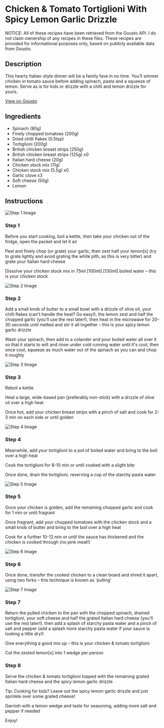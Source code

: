 # Chicken & Tomato Tortiglioni With Spicy Lemon Garlic Drizzle

NOTICE: All of these recipes have been retrieved from the Gousto API. I do not claim ownership of any recipes in these files. These recipes are provided for informational purposes only, based on publicly available data from Gousto.

## Description

This hearty Italian-style dinner will be a family fave in no time. You’ll simmer chicken in tomato sauce before adding spinach, pasta and a squeeze of lemon. Serve as is for kids or drizzle with a chilli and lemon drizzle for yours.

[View on Gousto](https://www.gousto.co.uk/recipes/cookbook/creamy-chicken-tomato-pasta-with-garlic-breadcrumbs)

## Ingredients

- Spinach (80g)
- Finely chopped tomatoes (200g)
- Dried chilli flakes (0.5tsp)
- Tortiglioni (200g)
- British chicken breast strips (250g)
- British chicken breast strips (125g) x0
- Italian hard cheese (20g)
- Chicken stock mix (11g)
- Chicken stock mix (5.5g) x0
- Garlic clove x3
- Soft cheese (50g)
- Lemon

## Instructions

![Step 1 Image](https://production-media.gousto.co.uk/cms/recipe-step-image/Step-1-1729595065483-x200.jpg)

### Step 1

Before you start cooking, boil a kettle, then take your chicken out of the fridge, open the packet and let it air

Peel and finely chop (or grate) your garlic, then zest half your lemon[s] (try to grate lightly and avoid grating the white pith, as this is very bitter) and grate your Italian hard cheese

Dissolve your chicken stock mix in 75ml<span class="text-purple"> [100ml]</span> <span class="text-danger">[130ml]</span> boiled water – this is your chicken stock

![Step 2 Image](https://production-media.gousto.co.uk/cms/recipe-step-image/Step-2-1729595076286-x200.jpg)

### Step 2

Add a small knob of butter to a small bowl with a drizzle of olive oil, your chilli flakes (can't handle the heat? Go easy!), the lemon zest and half the chopped garlic (you’ll use the rest later!), then heat in the microwave for 20-30 seconds until melted and stir it all together – this is your spicy lemon garlic drizzle

Wash your spinach, then add to a colander and pour boiled water all over it so that it starts to wilt and rinse under cold running water until it's cool, then once cool, squeeze as much water out of the spinach as you can and chop it roughly

![Step 3 Image](https://production-media.gousto.co.uk/cms/recipe-step-image/Step-3-1726746104651-x200.jpg)

### Step 3

Reboil a kettle

Heat a large, wide-based pan (preferably non-stick) with a drizzle of olive oil over a high heat

Once hot, add your chicken breast strips with a pinch of salt and cook for 2-3 min on each side or until golden

![Step 4 Image](https://production-media.gousto.co.uk/cms/recipe-step-image/Step-4-1726746086361-x200.jpg)

### Step 4

Meanwhile, add your tortiglioni to a pot of boiled water and bring to the boil over a high heat

Cook the tortiglioni for 8-10 min or until cooked with a slight bite

Once done, drain the tortiglioni, reserving a cup of the starchy pasta water

![Step 5 Image](https://production-media.gousto.co.uk/cms/recipe-step-image/Step-5-1726746081456-x200.jpg)

### Step 5

Once your chicken is golden, add the remaining chopped garlic and cook for 1 min or until fragrant

Once fragrant, add your chopped tomatoes with the chicken stock and a small knob of butter and bring to the boil over a high heat

Cook for a further 10-12 min or until the sauce has thickened and the chicken is cooked through (no pink meat!)

![Step 6 Image](https://production-media.gousto.co.uk/cms/recipe-step-image/Step-6-1726746069981-x200.jpg)

### Step 6

Once done, transfer the cooked chicken to a clean board and shred it apart, using two forks – this technique is known as ‘pulling’

![Step 7 Image](https://production-media.gousto.co.uk/cms/recipe-step-image/step-7-1688120583513-x200.jpg)

### Step 7

Return the pulled chicken to the pan with the chopped spinach, drained tortiglioni, your soft cheese and half the grated Italian hard cheese (you'll use the rest later!), then add a splash of starchy pasta water and a pinch of salt and pepper (add a splash more starchy pasta water if your sauce is looking a little dry!)

Give everything a good mix up – this is your chicken & tomato tortiglioni

Cut the zested lemon[s] into 1 wedge per person

### Step 8

Serve the chicken & tomato tortiglioni topped with the remaining grated Italian hard cheese and the spicy lemon garlic drizzle

<span class="text-danger">Tip: Cooking for kids? Leave out the spicy lemon garlic drizzle and just sprinkle over some grated cheese!</span>

Garnish with a lemon wedge and taste for seasoning, adding more salt and pepper if needed

Enjoy!

